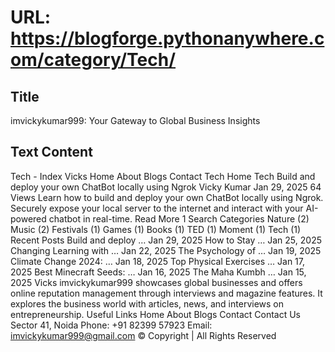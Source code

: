 # URL: https://blogforge.pythonanywhere.com/category/Tech/

## Title

imvickykumar999: Your Gateway to Global Business Insights

## Text Content

Tech - Index Vicks Home About Blogs Contact Tech Home Tech Build and deploy your own ChatBot locally using Ngrok Vicky Kumar Jan 29, 2025 64 Views Learn how to build and deploy your own ChatBot locally using Ngrok. Securely expose your local server to the internet and interact with your AI-powered chatbot in real-time. Read More 1 Search Categories Nature (2) Music (2) Festivals (1) Games (1) Books (1) TED (1) Moment (1) Tech (1) Recent Posts Build and deploy … Jan 29, 2025 How to Stay … Jan 25, 2025 Changing Learning with … Jan 22, 2025 The Psychology of … Jan 19, 2025 Climate Change 2024: … Jan 18, 2025 Top Physical Exercises … Jan 17, 2025 Best Minecraft Seeds: … Jan 16, 2025 The Maha Kumbh … Jan 15, 2025 Vicks imvickykumar999 showcases global businesses and offers online reputation management through interviews and magazine features. It explores the business world with articles, news, and interviews on entrepreneurship. Useful Links Home About Blogs Contact Contact Us Sector 41, Noida Phone: +91 82399 57923 Email: imvickykumar999@gmail.com © Copyright | All Rights Reserved
